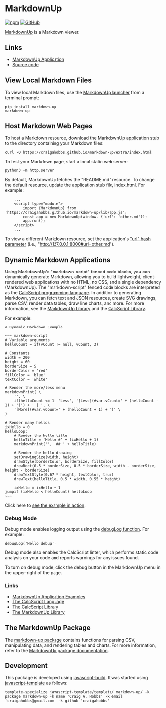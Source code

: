 # MarkdownUp

[![npm](https://img.shields.io/npm/v/markdown-up)](https://www.npmjs.com/package/markdown-up)
[![GitHub](https://img.shields.io/github/license/craigahobbs/markdown-up)](https://github.com/craigahobbs/markdown-up/blob/main/LICENSE)

[MarkdownUp](https://craigahobbs.github.io/markdown-up/) is a Markdown viewer.


## Links

- [MarkdownUp Application](https://craigahobbs.github.io/markdown-up/)
- [Source code](https://github.com/craigahobbs/markdown-up)


## View Local Markdown Files

To view local Markdown files, use the
[MarkdownUp launcher](https://github.com/craigahobbs/markdown-up-py#readme)
from a terminal prompt:

~~~
pip install markdown-up
markdown-up
~~~


## Host Markdown Web Pages

To host a Markdown resource, download the MarkdownUp application stub to the directory containing
your Markdown files:

~~~
curl -O https://craigahobbs.github.io/markdown-up/extra/index.html
~~~

To test your Markdown page, start a local static web server:

~~~
python3 -m http.server
~~~

By default, MarkdownUp fetches the "README.md" resource. To change the default resource, update the
application stub file, index.html. For example:

~~~
    ...
    <script type="module">
        import {MarkdownUp} from 'https://craigahobbs.github.io/markdown-up/lib/app.js';
        const app = new MarkdownUp(window, {'url': 'other.md'});
        app.run();
    </script>
    ...
~~~

To view a different Markdown resource, set the application's
["url" hash parameter](https://craigahobbs.github.io/markdown-up/#cmd.help=1)
(i.e., "http://127.0.0.1:8000#url=other.md").


## Dynamic Markdown Applications

Using MarkdownUp's "markdown-script" fenced code blocks, you can dynamically generate Markdown,
allowing you to build lightweight, client-rendered web applications with no HTML, no CSS, and a
single dependency (MarkdownUp). The "markdown-script" fenced code blocks are interpreted as the
[CalcScript programming language](https://craigahobbs.github.io/calc-script/language/).
In addition to generating Markdown, you can fetch text and JSON resources, create SVG drawings,
parse CSV, render data tables, draw line charts, and more. For more information, see the
[MarkdownUp Library](https://craigahobbs.github.io/markdown-up/library/) and the
[CalcScript Library](https://craigahobbs.github.io/calc-script/library/).

For example:

```
# Dynamic Markdown Example

~~~ markdown-script
# Variable arguments
helloCount = if(vCount != null, vCount, 3)

# Constants
width = 200
height = 60
borderSize = 5
borderColor = 'red'
fillColor = 'blue'
textColor = 'white'

# Render the more/less menu
markdownPrint( \
    '', \
    if(helloCount <= 1, 'Less', '[Less](#var.vCount=' + (helloCount - 1) + ')') + ' | ', \
    '[More](#var.vCount=' + (helloCount + 1) + ')' \
)

# Render many hellos
ixHello = 0
helloLoop:
    # Render the hello title
    helloTitle = 'Hello #' + (ixHello + 1)
    markdownPrint('', '## ' + helloTitle)

    # Render the hello drawing
    setDrawingSize(width, height)
    drawStyle(borderColor, borderSize, fillColor)
    drawRect(0.5 * borderSize, 0.5 * borderSize, width - borderSize, height - borderSize)
    drawTextStyle(0.67 * height, textColor, true)
    drawText(helloTitle, 0.5 * width, 0.55 * height)

    ixHello = ixHello + 1
jumpif (ixHello < helloCount) helloLoop
~~~
```

Click here to [see the example in action](https://craigahobbs.github.io/markdown-up/#url=DynamicMarkdownExample.md).


### Debug Mode

Debug mode enables logging output using the
[debugLog function](https://craigahobbs.github.io/calc-script/library/#var.vName='debugLog').
For example:

~~~ calcscript
debugLog('Hello debug')
~~~

Debug mode also enables the CalcScript linter, which performs static code analysis on your code and
reports warnings for any issues found.

To turn on debug mode, click the debug button in the MarkdownUp menu in the upper-right of the page.


### Links

- [MarkdownUp Application Examples](https://craigahobbs.github.io/#url=MarkdownUpApplications.md)
- [The CalcScript Language](https://craigahobbs.github.io/calc-script/language/)
- [The CalcScript Library](https://craigahobbs.github.io/calc-script/library/)
- [The MarkdownUp Library](https://craigahobbs.github.io/markdown-up/library/)


## The MarkdownUp Package

The [markdown-up package](https://www.npmjs.com/package/markdown-up) contains functions for parsing
CSV, manipulating data, and rendering tables and charts. For more information, refer to the
[MarkdownUp package documentation](https://craigahobbs.github.io/markdown-up/doc/).


## Development

This package is developed using [javascript-build](https://github.com/craigahobbs/javascript-build#readme).
It was started using [javascript-template](https://github.com/craigahobbs/javascript-template#readme) as follows:

~~~
template-specialize javascript-template/template/ markdown-up/ -k package markdown-up -k name 'Craig A. Hobbs' -k email 'craigahobbs@gmail.com' -k github 'craigahobbs'
~~~
